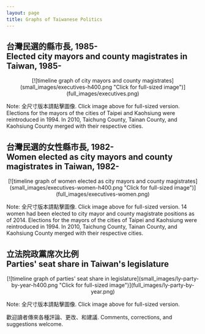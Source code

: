 ```yaml
---
layout: page
title: Graphs of Taiwanese Politics
---
```


## 台灣民選的縣市長, 1985- <br/>Elected city mayors and county magistrates in Taiwan, 1985-

<div style="text-align:center" markdown="1">
[![timeline graph of city mayors and county magistrates](small_images/executives-h400.png "Click for full-sized image")](full_images/executives.png)
</div>

Note: 全尺寸版本請點擊圖像. Click image above for full-sized version. Elections for the mayors of the cities of Taipei and Kaohsiung were reintroduced in 1994. In 2010, Taichung County, Tainan County, and Kaohsiung County merged with their respective cities.

## 台灣民選的女性縣市長, 1982- <br/>Women elected as city mayors and county magistrates in Taiwan, 1982-

<div style="text-align:center" markdown="1">
[![timeline graph of women elected as city mayors and county magistrates](small_images/executives-women-h400.png "Click for full-sized image")](full_images/executives-women.png)
</div>

Note: 全尺寸版本請點擊圖像. Click image above for full-sized version. 14 women had been elected to city mayor and county magistrate positions as of 2014. Elections for the mayors of the cities of Taipei and Kaohsiung were reintroduced in 1994. In 2010, Taichung County, Tainan County, and Kaohsiung County merged with their respective cities.


## 立法院政黨席次比例<br/>Parties' seat share in Taiwan's legislature

<div style="text-align:center" markdown="1">
[![timeline graph of parties' seat share in legislature](small_images/ly-party-by-year-h400.png "Click for full-sized image")](full_images/ly-party-by-year.png)
</div>

Note: 全尺寸版本請點擊圖像. Click image above for full-sized version.

歡迎讀者傳來各種評論、更改、和建議. Comments, corrections, and suggestions welcome.
